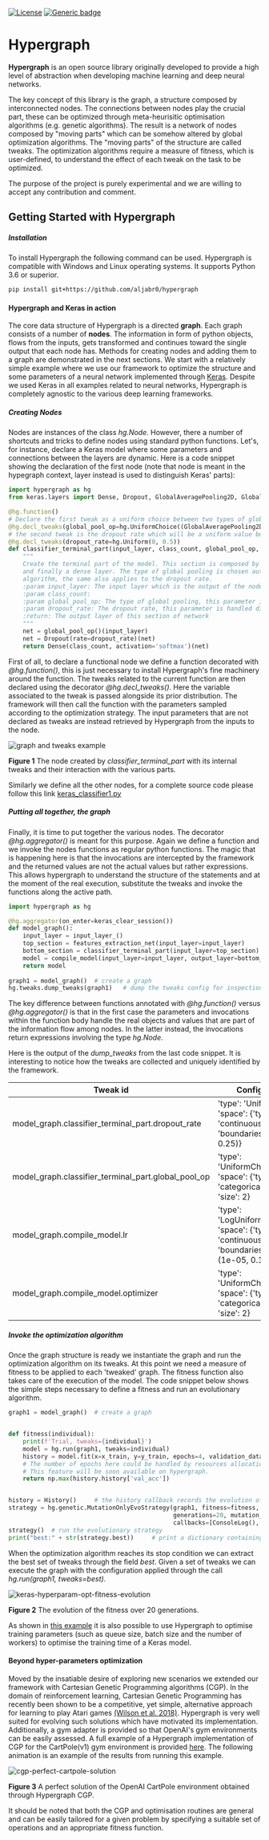 [![License](https://img.shields.io/badge/License-Apache%202.0-blue.svg)](https://opensource.org/licenses/Apache-2.0)
[![Generic badge](https://img.shields.io/badge/Python-3.6|3.7-yellow.svg)](https://www.python.org/)


# Hypergraph #

__Hypergraph__ is an open source library originally developed to provide a high level of abstraction when developing machine learning and deep neural networks.

The key concept of this library is the graph, a structure composed by interconnected nodes.
The connections between nodes play the crucial part, these can be optimized through meta-heurisitic optimisation algorithms (e.g. genetic algorithms).
The result is a network of nodes composed by "moving parts" which can be somehow altered by global optimization algorithms.
The "moving parts" of the structure are called tweaks. The optimization algorithms require a measure of
fitness, which is user-defined, to understand the effect of each tweak on the task to be optimized.

The purpose of the project is purely experimental and we are willing to accept any contribution and comment. 

## Getting Started  with Hypergraph
##### Installation
To install Hypergraph the following command can be used. Hypergraph is 
compatible with Windows and Linux operating systems. It supports Python 3.6 or superior.

```bash
pip install git+https://github.com/aljabr0/hypergraph
```

#### Hypergraph and Keras in action

The core data structure of Hypergraph is a directed __graph__. Each graph consists of a number of 
__nodes__. The information in form of python objects, flows from the inputs, gets transformed and continues toward the single output that each node has.
Methods for creating nodes and adding them to a graph are demonstrated in the next sections. We start with a relatively
simple example where we use our framework to optimize the structure and some parameters of a neural network implemented
through [Keras](https://github.com/keras-team/keras). Despite we used Keras in all examples related to neural networks,
Hypergraph is completely agnostic to the various deep learning frameworks. 

##### Creating Nodes
Nodes are instances of the class *hg.Node*. However, there a number of shortcuts and tricks to define nodes using
standard python functions. Let's, for instance, declare a Keras model where some parameters and connections
between the layers are dynamic.
Here is a code snippet showing the declaration of the first node (note that node is meant in the hypegraph context, layer instead is used to distinguish Keras' parts):
```python
import hypergraph as hg
from keras.layers import Dense, Dropout, GlobalAveragePooling2D, GlobalMaxPooling2D

@hg.function()
# Declare the first tweak as a uniform choice between two types of global pooling
@hg.decl_tweaks(global_pool_op=hg.UniformChoice((GlobalAveragePooling2D, GlobalMaxPooling2D)))
# the second tweak is the dropout rate which will be a uniform value between 0 and 0.5
@hg.decl_tweaks(dropout_rate=hg.Uniform(0, 0.5))
def classifier_terminal_part(input_layer, class_count, global_pool_op, dropout_rate):
    """
    Create the terminal part of the model. This section is composed by a global pooling layer followed by a dropout
    and finally a dense layer. The type of global pooling is chosen automatically by the hyper-parameters optimization
    algorithm, the same also applies to the dropout rate.
    :param input_layer: The input layer which is the output of the node connected right on the top of this
    :param class_count:
    :param global_pool_op: The type of global pooling, this parameter is handled directly by hypergraph
    :param dropout_rate: The dropout rate, this parameter is handled directly by hypergraph
    :return: The output layer of this section of network
    """
    net = global_pool_op()(input_layer)
    net = Dropout(rate=dropout_rate)(net)
    return Dense(class_count, activation='softmax')(net)
```
First of all, to declare a functional node we define a function decorated with *@hg.function()*, this is just necessary
to install Hypergraph's fine machinery around the function. 
The tweaks related to the current function are then declared using the decorator *@hg.decl_tweaks()*. Here the variable associated to the tweak is passed alongside its prior distribution.
The framework will then call the function with the parameters sampled according to the optimization strategy. The input parameters that are not declared as tweaks are instead retrieved by Hypergraph
from the inputs to the node.

![graph and tweaks example](./doc/keras-tweaks-example.png)

__Figure 1__ The node created by *classifier_terminal_part* with its internal tweaks and their interaction with the various parts.

Similarly we define all the other nodes, for a complete source code please follow this link [keras_classifier1.py](examples/keras_classifier1.py)

##### Putting all together, the graph
Finally, it is time to put together the various nodes. The decorator *@hg.aggregator()* is meant for this purpose. Again we define a function
and we invoke the nodes functions as regular python functions. The magic that is happening here is that the invocations are intercepted by the framework and the returned values are not the
actual values but rather expressions. This allows hypergraph to understand the structure of the statements and at the moment of the real execution, substitute the tweaks and invoke the functions along
the active path. 

```python
import hypergraph as hg

@hg.aggregator(on_enter=keras_clear_session())
def model_graph():
    input_layer = input_layer_()
    top_section = features_extraction_net(input_layer=input_layer)
    bottom_section = classifier_terminal_part(input_layer=top_section)
    model = compile_model(input_layer=input_layer, output_layer=bottom_section)
    return model
    
graph1 = model_graph()  # create a graph
hg.tweaks.dump_tweaks(graph1)   # dump the tweaks config for inspection
```

The key difference between functions annotated with *@hg.function()* versus *@hg.aggregator()* is that in the first case the parameters and invocations within the function body
handle the real objects and values that are part of the information flow among nodes. In the latter instead, the invocations return expressions involving the type *hg.Node*.

Here is the output of the *dump_tweaks* from the last code snippet. It is interesting to notice how the tweaks are collected and uniquely identified by the framework.

Tweak id | Config
--- | ---
model_graph.classifier_terminal_part.dropout_rate | 'type': 'Uniform', 'space': {'type': 'continuous', 'boundaries': (0, 0.25)}
model_graph.classifier_terminal_part.global_pool_op | 'type': 'UniformChoice', 'space': {'type': 'categorical', 'size': 2}
model_graph.compile_model.lr | 'type': 'LogUniform', 'space': {'type': 'continuous', 'boundaries': (1e-05, 0.1)}
model_graph.compile_model.optimizer | 'type': 'UniformChoice', 'space': {'type': 'categorical', 'size': 2}


##### Invoke the optimization algorithm
Once the graph structure is ready we instantiate the graph and run the optimization algorithm on its tweaks.
At this point we need a measure of fitness to be applied to each 'tweaked' graph. The fitness function also takes care of the execution of the model. The code snippet below shows
the simple steps necessary to define a fitness and run an evolutionary algorithm.

```python
graph1 = model_graph()  # create a graph


def fitness(individual):
    print(f'Trial, tweaks={individual}')
    model = hg.run(graph1, tweaks=individual)
    history = model.fit(x=x_train, y=y_train, epochs=4, validation_data=(x_test, y_test))
    # The number of epochs here could be handled by resources allocation algorithms such as Hyperband.
    # This feature will be soon available on hypergraph.
    return np.max(history.history['val_acc'])


history = History()     # the history callback records the evolution of the algorithm
strategy = hg.genetic.MutationOnlyEvoStrategy(graph1, fitness=fitness, opt_mode='max',
                                              generations=20, mutation_prob=(0.1, 0.8), lambda_=4,
                                              callbacks=[ConsoleLog(), history])
strategy()  # run the evolutionary strategy
print("best:" + str(strategy.best))     # print a dictionary containing the tweaks that determined the best performance
```

When the optimization algorithm reaches its stop condition we can extract the best set of tweaks through the field *best*. Given a set of tweaks
we can execute the graph with the configuration applied through the call *hg.run(graph1, tweaks=best)*.

![keras-hyperparam-opt-fitness-evolution](./doc/keras-hyperparam-opt-fitness-evolution.png)

__Figure 2__ The evolution of the fitness over 20 generations.

As shown in [this example](examples/keras_exec_opt1.py) it is also possible to use Hypergraph to optimise training parameters (such as queue size, batch size and the number of workers)
to optimise the training time of a Keras model. 

#### Beyond hyper-parameters optimization
Moved by the insatiable desire of exploring new scenarios we extended our framework with Cartesian Genetic Programming algorithms (CGP).
In the domain of reinforcement learning, Cartesian Genetic Programming has recently been shown to be a competitive, yet simple, alternative approach for learning to play Atari games
[(Wilson et al. 2018)](https://arxiv.org/pdf/1806.05695.pdf).
Hypergraph is very well suited for evolving such solutions which have motivated its implementation.
Additionally, a gym adapter is provided so that OpenAI's gym environments can be easily assessed.
A full example of a Hypergraph implementation of CGP for the CartPole(v1) gym environment is 
provided [here](examples/cgp-gym1.py). The following animation is an example of the results from running this example.

![cgp-perfect-cartpole-solution](./doc/cgp-perfect-cartpole-solution.gif)

__Figure 3__ A perfect solution of the OpenAI CartPole environment obtained through Hypergraph CGP.

It should be noted that both the CGP and optimisation routines are general and can be easily tailored for a given problem by specifying a suitable set of operations and an appropriate fitness function.
